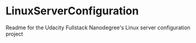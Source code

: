 # LinuxServerConfiguration
Readme for the Udacity Fullstack Nanodegree's Linux server configuration project
